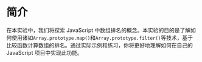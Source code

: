 # 简介

在本实验中，我们将探索 JavaScript 中数组排名的概念。本实验的目的是了解如何使用诸如`Array.prototype.map()`和`Array.prototype.filter()`等技术，基于比较函数计算数组的排名。通过实际示例和练习，你将更好地理解如何在自己的 JavaScript 项目中实现此功能。
